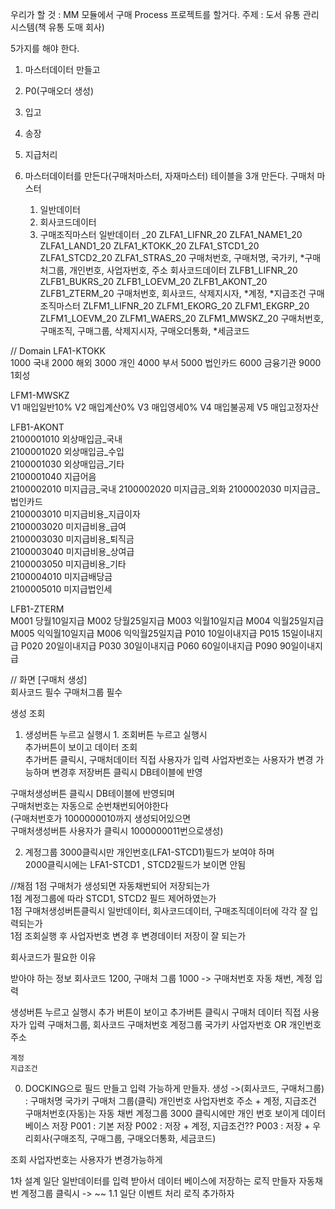 우리가 할 것 :  MM 모듈에서 구매 Process 프로젝트를 할거다.
주제 : 도서 유통 관리 시스템(책 유통 도매 회사)

5가지를 해야 한다.
1. 마스터데이터 만들고
2. P0(구매오더 생성)
3. 입고
4. 송장
5. 지급처리

1. 마스터데이터를 만든다(구매처마스터, 자재마스터)
테이블을 3개 만든다.
구매처 마스터
    1. 일반데이터
    2. 회사코드데이터
    3. 구매조직마스터
일반데이터 _20
    ZLFA1_LIFNR_20	ZLFA1_NAME1_20	ZLFA1_LAND1_20	ZLFA1_KTOKK_20	ZLFA1_STCD1_20	ZLFA1_STCD2_20	ZLFA1_STRAS_20
    구매처번호, 구매처명, 국가키, *구매처그룹, 개인번호, 사업자번호, 주소
회사코드데이터
    ZLFB1_LIFNR_20	ZLFB1_BUKRS_20	ZLFB1_LOEVM_20	ZLFB1_AKONT_20	ZLFB1_ZTERM_20
    구매처번호, 회사코드, 삭제지시자, *계정, *지급조건
구매조직마스터
    ZLFM1_LIFNR_20	ZLFM1_EKORG_20	ZLFM1_EKGRP_20	ZLFM1_LOEVM_20	ZLFM1_WAERS_20	ZLFM1_MWSKZ_20
    구매처번호, 구매조직, 구매그룹, 삭제지시자, 구매오더통화, *세금코드

// Domain
LFA1-KTOKK	
1000	국내
2000	해외
3000	개인
4000	부서
5000	법인카드
6000	금융기관
9000	1회성

LFM1-MWSKZ	
V1	매입일반10%
V2	매입계산0%
V3	매입영세0%
V4	매입불공제
V5	매입고정자산

LFB1-AKONT		
2100001010	외상매입금_국내	
2100001020	외상매입금_수입	
2100001030	외상매입금_기타	
2100001040	지급어음	
2100002010	미지급금_국내	
2100002020	미지급금_외화	
2100002030	미지급금_법인카드	
2100003010	미지급비용_지급이자	
2100003020	미지급비용_급여	
2100003030	미지급비용_퇴직금	
2100003040	미지급비용_상여급	
2100003050	미지급비용_기타	
2100004010	미지급배당금	
2100005010	미지급법인세	

LFB1-ZTERM	
M001	당월10일지급
M002	당월25일지급
M003	익월10일지급
M004	익월25일지급
M005	익익월10일지급
M006	익익월25일지급
P010	10일이내지급
P015	15일이내지급
P020	20일이내지급
P030	30일이내지급
P060	60일이내지급
P090	90일이내지급

// 화면
[구매처 생성]				
회사코드				필수
구매처그룹				필수
				
생성		조회		
	
1. 생성버튼 누르고 실행시 					1. 조회버튼 누르고 실행시				
추가버튼이 보이고					                                데이터 조회 				
추가버튼 클릭시, 구매처데이터 직접 사용자가 입력					사업자번호는 사용자가 변경 가능하며 변경후 저장버튼 클릭시 DB테이블에 반영				

구매처생성버튼 클릭시 DB테이블에 반영되며					
구매처번호는 자동으로 순번채번되어야한다					
(구매처번호가 1000000010까지 생성되어있으면					
구매처생성버튼 사용자가 클릭시 1000000011번으로생성)					

2. 계정그룹 3000클릭시만 개인번호(LFA1-STCD1)필드가 보여야 하며  					
2000클릭시에는 LFA1-STCD1 , STCD2필드가 보이면 안됨					

//채점
1점	구매처가 생성되면 자동채번되어 저장되는가								
1점	계정그룹에 따라 STCD1, STCD2 필드 제어하였는가								
1점	구매처생성버튼클릭시 일반데이터, 회사코드데이터, 구매조직데이터에 각각 잘 입력되는가								
1점	조회실행 후 사업자번호 변경 후 변경데이터 저장이 잘 되는가								

회사코드가 필요한 이유

받아야 하는 정보
회사코드 1200, 구매처 그룹 1000 
-> 구매처번호 자동 채번, 계정 입력

생성버튼 누르고 실행시
추가 버튼이 보이고
추가버튼 클릭시 구매처 데이터 직접 사용자가 입력
    구매처그룹, 
    회사코드
    구매처번호
    계정그룹
    국가키
    사업자번호 OR 개인번호
    주소

    계정
    지급조건

    
0. DOCKING으로 필드 만들고 입력 가능하게 만들자.
생성 ->(회사코드, 구매처그룹) :  구매처명 국가키 구매처 그룹(클릭) 개인번호 사업자번호 주소 + 계정, 지급조건
    구매처번호(자동)는 자동 채번
    계정그룹 3000 클릭시에만 개인 번호 보이게
데이터베이스 저장
    P001 : 기본 저장
    P002 : 저장 + 계정, 지급조건??
    P003 : 저장 + 우리회사(구매조직, 구매그룹, 구매오더통화, 세금코드)


조회
    사업자번호는 사용자가 변경가능하게


1차 설계
    일단 일반데이터를 입력 받아서 데이터 베이스에 저장하는 로직 만들자
        자동채번
        계정그룹 클릭시 -> ~~
1.1 일단 이벤트 처리 로직 추가하자





